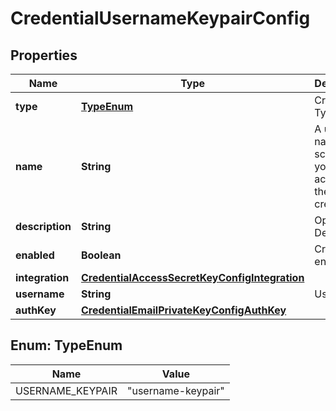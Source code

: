 

# CredentialUsernameKeypairConfig

## Properties

Name | Type | Description | Notes
------------ | ------------- | ------------- | -------------
**type** | [**TypeEnum**](#TypeEnum) | Credential Type Code | 
**name** | **String** | A unique name scoped to your account for the credential | 
**description** | **String** | Optional Description |  [optional]
**enabled** | **Boolean** | Credential enabled |  [optional]
**integration** | [**CredentialAccessSecretKeyConfigIntegration**](CredentialAccessSecretKeyConfigIntegration.md) |  |  [optional]
**username** | **String** | Username | 
**authKey** | [**CredentialEmailPrivateKeyConfigAuthKey**](CredentialEmailPrivateKeyConfigAuthKey.md) |  | 



## Enum: TypeEnum

Name | Value
---- | -----
USERNAME_KEYPAIR | &quot;username-keypair&quot;



